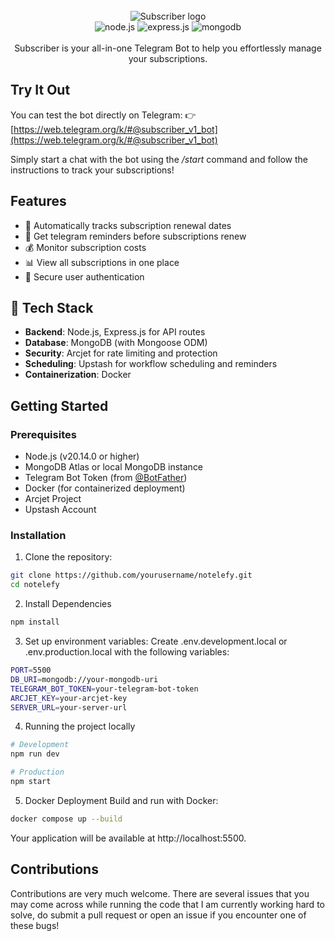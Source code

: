 <div align="center">
  <br />
    <img src="https://github.com/ssim3/Subscriber/blob/main/Subscriber(3).png" alt="Subscriber logo" />
  <br />
  
  <div>
    <img src="https://img.shields.io/badge/node.js-339933?style=for-the-badge&logo=Node.js&logoColor=white" alt="node.js" />
    <img src="https://img.shields.io/badge/express.js-000000?style=for-the-badge&logo=express&logoColor=white" alt="express.js" />
    <img src="https://img.shields.io/badge/-MongoDB-13aa52?style=for-the-badge&logo=mongodb&logoColor=white" alt="mongodb" />
  </div>

   <br />
  
   <div align="center">
     Subscriber is your all-in-one Telegram Bot to help you effortlessly manage your subscriptions.
    </div>
</div>

## Try It Out

You can test the bot directly on Telegram:
👉 [https://web.telegram.org/k/#@subscriber_v1_bot](https://web.telegram.org/k/#@subscriber_v1_bot)

Simply start a chat with the bot using the <i>/start</i> command and follow the instructions to track your subscriptions!

## Features

- 📅 Automatically tracks subscription renewal dates
- 🔔 Get telegram reminders before subscriptions renew
- 💰 Monitor subscription costs
- 📊 View all subscriptions in one place
- 🔐 Secure user authentication

## 🔧 Tech Stack

- **Backend**: Node.js, Express.js for API routes
- **Database**: MongoDB (with Mongoose ODM)
- **Security**: Arcjet for rate limiting and protection
- **Scheduling**: Upstash for workflow scheduling and reminders
- **Containerization**: Docker

## Getting Started

### Prerequisites

- Node.js (v20.14.0 or higher)
- MongoDB Atlas or local MongoDB instance
- Telegram Bot Token (from [@BotFather](https://t.me/BotFather))
- Docker (for containerized deployment)
- Arcjet Project
- Upstash Account 

### Installation

1. Clone the repository:
```bash
git clone https://github.com/yourusername/notelefy.git
cd notelefy
```
2. Install Dependencies
```bash
npm install
```
3. Set up environment variables: Create .env.development.local or .env.production.local with the following variables:
```bash
PORT=5500
DB_URI=mongodb://your-mongodb-uri
TELEGRAM_BOT_TOKEN=your-telegram-bot-token
ARCJET_KEY=your-arcjet-key
SERVER_URL=your-server-url
```
4. Running the project locally
```bash
# Development
npm run dev

# Production
npm start
```
5. Docker Deployment
Build and run with Docker:
```bash
docker compose up --build
```

Your application will be available at http://localhost:5500.

## Contributions
Contributions are very much welcome. There are several issues that you may come across while running the code that I am currently working hard to solve, do submit a pull request or open an issue if you encounter one of these bugs!
